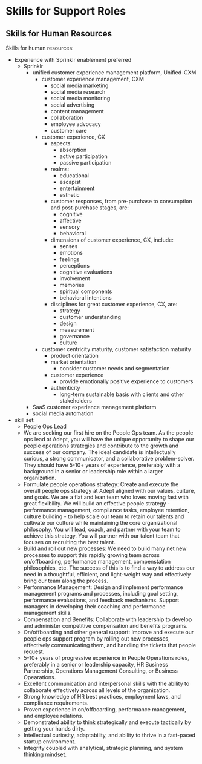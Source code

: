 #	Skills for Support Roles



##	Skills for Human Resources

Skills for human resources:
+ Experience with Sprinklr enablement preferred
	- Sprinklr
		* unified customer experience management platform, Unified-CXM
			+ customer experience management, CXM
				- social media marketing
				- social media research
				- social media monitoring
				- social advertising
				- content management
				- collaboration
				- employee advocacy
				- customer care
			+ customer experience, CX
				- aspects:
					* absorption
					* active participation
					* passive participation
				- realms:
					* educational
					* escapist
					* entertainment
					* esthetic
				- customer responses, from pre-purchase to consumption and post-purchase stages, are:
					* cognitive
					* affective
					* sensory
					* behavioral
				- dimensions of customer experience, CX, include:
					* senses
					* emotions
					* feelings
					* perceptions
					* cognitive evaluations
					* involvement
					* memories
					* spiritual components
					* behavioral intentions
				- disciplines for great customer experience, CX, are:
					* strategy
					* customer understanding
					* design
					* measurement
					* governance
					* culture
			+ customer centricity maturity, customer satisfaction maturity
				- product orientation
				- market orientation
					* consider customer needs and segmentation
				- customer experience
					* provide emotionally positive experience to customers
				- authenticity
					* long-term sustainable basis with clients and other stakeholders
		* SaaS customer experience management platform
		* social media automation
+ skill set:
	- People Ops Lead
	- We are seeking our first hire on the People Ops team. As the people ops lead at Adept, you will have the unique opportunity to shape our people operations strategies and contribute to the growth and success of our company. The ideal candidate is intellectually curious, a strong communicator, and a collaborative problem-solver. They should have 5-10+ years of experience, preferably with a background in a senior or leadership role within a larger organization.
	- Formulate people operations strategy: Create and execute the overall people ops strategy at Adept aligned with our values, culture, and goals. We are a flat and lean team who loves moving fast with great flexibility. We will build an effective people strategy - performance management, compliance tasks, employee retention, culture building - to help scale our team to retain our talents and cultivate our culture while maintaining the core organizational philosophy. You will lead, coach, and partner with your team to achieve this strategy. You will partner with our talent team that focuses on recruiting the best talent.
	- Build and roll out new processes: We need to build many net new processes to support this rapidly growing team across on/offboarding, performance management, compenstation philosophies, etc. The success of this is to find a way to address our need in a thoughtful, efficient, and light-weight way and effectively bring our team along the process.
	- Performance Management: Design and implement performance management programs and processes, including goal setting, performance evaluations, and feedback mechanisms. Support managers in developing their coaching and performance management skills.
	- Compensation and Benefits: Collaborate with leadership to develop and administer competitive compensation and benefits programs.
	- On/offboarding and other general support: Improve and execute our people ops support program by rolling out new processes, effectively communicating them, and handling the tickets that people request.
	- 5-10+ years of progressive experience in People Operations roles, preferably in a senior or leadership capacity, HR Business Partnership, Operations Management Consulting, or Business Opearations.
	- Excellent communication and interpersonal skills with the ability to collaborate effectively across all levels of the organization.
	- Strong knowledge of HR best practices, employment laws, and compliance requirements.
	- Proven experience in on/offboarding, performance management, and employee relations.
	- Demonstrated ability to think strategically and execute tactically by getting your hands dirty.
	- Intellectual curiosity, adaptability, and ability to thrive in a fast-paced startup environment.
	- Integrity coupled with analytical, strategic planning, and system thinking mindset.













